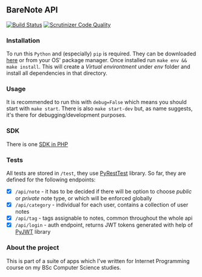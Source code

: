 ## BareNote API 
[![Build Status](https://travis-ci.org/marszczybrew/barenote-api.svg?branch=master)](https://travis-ci.org/marszczybrew/barenote-api)
[![Scrutinizer Code Quality](https://scrutinizer-ci.com/g/marszczybrew/barenote-api/badges/quality-score.png?b=master)](https://scrutinizer-ci.com/g/marszczybrew/barenote-api/?branch=master)

### Installation
To run this `Python` and (especially) `pip` is required. They can be downloaded [here](https://www.python.org/) or from your OS' package manager. Once installed run `make env && make install`. This will create a _Virtual environtment_ under _env_ folder and install all dependencies in that directory.

### Usage
It is recommended to run this with `debug=False` which means you should start with `make start`. There is also `make start-dev` but, as name suggests, it's there for debugging/development purposes.

### SDK
There is one [SDK in PHP](https://github.com/dzikismigol/barenote-sdk-php)

### Tests
All tests are stored in `/test`, they use [PyRestTest](https://github.com/svanoort/pyresttest/) library. So far, they are defined for the following endpoints:
 - [x] `/api/note` - it has to be decided if there will be option to choose _public_ or _private_ note type, or which will be enforced globally
 - [x] `/api/category` - individual for each user, contains a collection of user notes
 - [x] `/api/tag` - tags assignable to notes, common throughout the whole api
 - [x] `/api/login` - auth endpoint, returns JWT tokens generated with help of [PyJWT](https://github.com/jpadilla/pyjwt) library
 
### About the project
This is part of a suite of apps which I've written for Internet Programming course on my BSc Computer Science studies.
